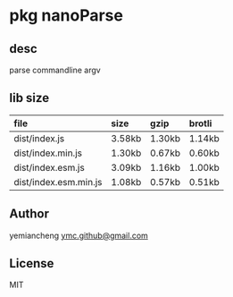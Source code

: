# pkg nanoParse

## desc
parse commandline argv

## lib size  
file | size | gzip | brotli
:---- | :---- | :---- | :----
dist/index.js | 3.58kb | 1.30kb | 1.14kb
dist/index.min.js | 1.30kb | 0.67kb | 0.60kb
dist/index.esm.js | 3.09kb | 1.16kb | 1.00kb
dist/index.esm.min.js | 1.08kb | 0.57kb | 0.51kb

## Author
yemiancheng <ymc.github@gmail.com>

## License
MIT
